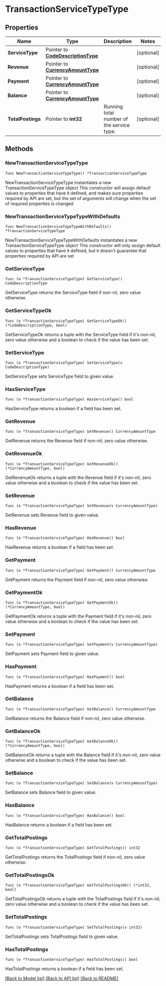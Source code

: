 # TransactionServiceTypeType

## Properties

Name | Type | Description | Notes
------------ | ------------- | ------------- | -------------
**ServiceType** | Pointer to [**CodeDescriptionType**](CodeDescriptionType.md) |  | [optional] 
**Revenue** | Pointer to [**CurrencyAmountType**](CurrencyAmountType.md) |  | [optional] 
**Payment** | Pointer to [**CurrencyAmountType**](CurrencyAmountType.md) |  | [optional] 
**Balance** | Pointer to [**CurrencyAmountType**](CurrencyAmountType.md) |  | [optional] 
**TotalPostings** | Pointer to **int32** | Running total number of the service type. | [optional] 

## Methods

### NewTransactionServiceTypeType

`func NewTransactionServiceTypeType() *TransactionServiceTypeType`

NewTransactionServiceTypeType instantiates a new TransactionServiceTypeType object
This constructor will assign default values to properties that have it defined,
and makes sure properties required by API are set, but the set of arguments
will change when the set of required properties is changed

### NewTransactionServiceTypeTypeWithDefaults

`func NewTransactionServiceTypeTypeWithDefaults() *TransactionServiceTypeType`

NewTransactionServiceTypeTypeWithDefaults instantiates a new TransactionServiceTypeType object
This constructor will only assign default values to properties that have it defined,
but it doesn't guarantee that properties required by API are set

### GetServiceType

`func (o *TransactionServiceTypeType) GetServiceType() CodeDescriptionType`

GetServiceType returns the ServiceType field if non-nil, zero value otherwise.

### GetServiceTypeOk

`func (o *TransactionServiceTypeType) GetServiceTypeOk() (*CodeDescriptionType, bool)`

GetServiceTypeOk returns a tuple with the ServiceType field if it's non-nil, zero value otherwise
and a boolean to check if the value has been set.

### SetServiceType

`func (o *TransactionServiceTypeType) SetServiceType(v CodeDescriptionType)`

SetServiceType sets ServiceType field to given value.

### HasServiceType

`func (o *TransactionServiceTypeType) HasServiceType() bool`

HasServiceType returns a boolean if a field has been set.

### GetRevenue

`func (o *TransactionServiceTypeType) GetRevenue() CurrencyAmountType`

GetRevenue returns the Revenue field if non-nil, zero value otherwise.

### GetRevenueOk

`func (o *TransactionServiceTypeType) GetRevenueOk() (*CurrencyAmountType, bool)`

GetRevenueOk returns a tuple with the Revenue field if it's non-nil, zero value otherwise
and a boolean to check if the value has been set.

### SetRevenue

`func (o *TransactionServiceTypeType) SetRevenue(v CurrencyAmountType)`

SetRevenue sets Revenue field to given value.

### HasRevenue

`func (o *TransactionServiceTypeType) HasRevenue() bool`

HasRevenue returns a boolean if a field has been set.

### GetPayment

`func (o *TransactionServiceTypeType) GetPayment() CurrencyAmountType`

GetPayment returns the Payment field if non-nil, zero value otherwise.

### GetPaymentOk

`func (o *TransactionServiceTypeType) GetPaymentOk() (*CurrencyAmountType, bool)`

GetPaymentOk returns a tuple with the Payment field if it's non-nil, zero value otherwise
and a boolean to check if the value has been set.

### SetPayment

`func (o *TransactionServiceTypeType) SetPayment(v CurrencyAmountType)`

SetPayment sets Payment field to given value.

### HasPayment

`func (o *TransactionServiceTypeType) HasPayment() bool`

HasPayment returns a boolean if a field has been set.

### GetBalance

`func (o *TransactionServiceTypeType) GetBalance() CurrencyAmountType`

GetBalance returns the Balance field if non-nil, zero value otherwise.

### GetBalanceOk

`func (o *TransactionServiceTypeType) GetBalanceOk() (*CurrencyAmountType, bool)`

GetBalanceOk returns a tuple with the Balance field if it's non-nil, zero value otherwise
and a boolean to check if the value has been set.

### SetBalance

`func (o *TransactionServiceTypeType) SetBalance(v CurrencyAmountType)`

SetBalance sets Balance field to given value.

### HasBalance

`func (o *TransactionServiceTypeType) HasBalance() bool`

HasBalance returns a boolean if a field has been set.

### GetTotalPostings

`func (o *TransactionServiceTypeType) GetTotalPostings() int32`

GetTotalPostings returns the TotalPostings field if non-nil, zero value otherwise.

### GetTotalPostingsOk

`func (o *TransactionServiceTypeType) GetTotalPostingsOk() (*int32, bool)`

GetTotalPostingsOk returns a tuple with the TotalPostings field if it's non-nil, zero value otherwise
and a boolean to check if the value has been set.

### SetTotalPostings

`func (o *TransactionServiceTypeType) SetTotalPostings(v int32)`

SetTotalPostings sets TotalPostings field to given value.

### HasTotalPostings

`func (o *TransactionServiceTypeType) HasTotalPostings() bool`

HasTotalPostings returns a boolean if a field has been set.


[[Back to Model list]](../README.md#documentation-for-models) [[Back to API list]](../README.md#documentation-for-api-endpoints) [[Back to README]](../README.md)


